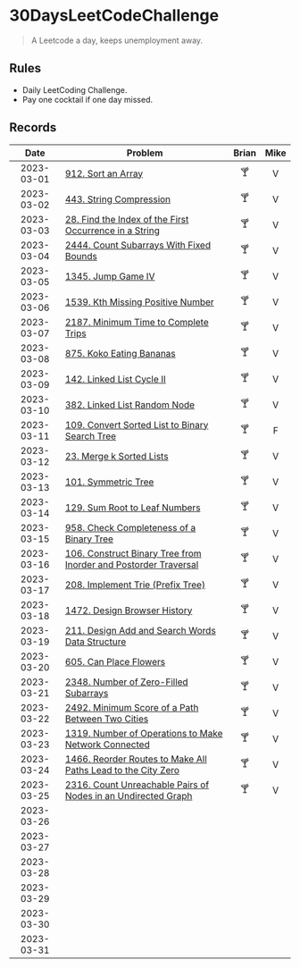 # 30DaysLeetCodeChallenge

> A Leetcode a day, keeps unemployment away.

## Rules

- Daily LeetCoding Challenge.
- Pay one cocktail if one day missed.

## Records

|    Date    | Problem                                                                                                                                                      | Brian | Mike |
|:----------:|--------------------------------------------------------------------------------------------------------------------------------------------------------------|:-----:|:----:|
| 2023-03-01 | [912. Sort an Array](https://leetcode.com/problems/sort-an-array/description/)                                                                               |  🍸   |  V   |
| 2023-03-02 | [443. String Compression](https://leetcode.com/problems/string-compression/)                                                                                 |  🍸   |  V   |
| 2023-03-03 | [28. Find the Index of the First Occurrence in a String](https://leetcode.com/problems/find-the-index-of-the-first-occurrence-in-a-string/)                  |  🍸   |  V   |
| 2023-03-04 | [2444. Count Subarrays With Fixed Bounds](https://leetcode.com/problems/count-subarrays-with-fixed-bounds/)                                                  |  🍸   |  V   |
| 2023-03-05 | [1345. Jump Game IV](https://leetcode.com/problems/jump-game-iv/)                                                                                            |  🍸   |  V   |
| 2023-03-06 | [1539. Kth Missing Positive Number](https://leetcode.com/problems/kth-missing-positive-number)                                                               |  🍸   |  V   |
| 2023-03-07 | [2187. Minimum Time to Complete Trips](https://leetcode.com/problems/minimum-time-to-complete-trips)                                                         |  🍸   |  V   |
| 2023-03-08 | [875. Koko Eating Bananas](https://leetcode.com/problems/koko-eating-bananas/)                                                                               |  🍸   |  V   |
| 2023-03-09 | [142. Linked List Cycle II](https://leetcode.com/problems/linked-list-cycle-ii/)                                                                             |  🍸   |  V   |
| 2023-03-10 | [382. Linked List Random Node](https://leetcode.com/problems/linked-list-random-node/)                                                                       |  🍸   |  V   |
| 2023-03-11 | [109. Convert Sorted List to Binary Search Tree](https://leetcode.com/problems/convert-sorted-list-to-binary-search-tree/)                                   |  🍸   |  F   |
| 2023-03-12 | [23. Merge k Sorted Lists](https://leetcode.com/problems/merge-k-sorted-lists)                                                                               |  🍸   |  V   |
| 2023-03-13 | [101. Symmetric Tree](https://leetcode.com/problems/symmetric-tree/)                                                                                         |  🍸   |  V   |
| 2023-03-14 | [129. Sum Root to Leaf Numbers](https://leetcode.com/problems/sum-root-to-leaf-numbers/)                                                                     |  🍸   |  V   |
| 2023-03-15 | [958. Check Completeness of a Binary Tree](https://leetcode.com/problems/check-completeness-of-a-binary-tree/)                                               |  🍸   |  V   |
| 2023-03-16 | [106. Construct Binary Tree from Inorder and Postorder Traversal](https://leetcode.com/problems/construct-binary-tree-from-inorder-and-postorder-traversal/) |  🍸   |  V   |
| 2023-03-17 | [208. Implement Trie (Prefix Tree)](https://leetcode.com/problems/implement-trie-prefix-tree/)                                                               |  🍸   |  V   |
| 2023-03-18 | [1472. Design Browser History](https://leetcode.com/problems/design-browser-history/)                                                                        |  🍸   |  V   |
| 2023-03-19 | [211. Design Add and Search Words Data Structure](https://leetcode.com/problems/design-add-and-search-words-data-structure)                                  |  🍸   |  V   |
| 2023-03-20 | [605. Can Place Flowers](https://leetcode.com/problems/can-place-flowers/)                                                                                   |  🍸   |  V   |
| 2023-03-21 | [2348. Number of Zero-Filled Subarrays](https://leetcode.com/problems/number-of-zero-filled-subarrays/)                                                      |  🍸   |  V   |
| 2023-03-22 | [2492. Minimum Score of a Path Between Two Cities](https://leetcode.com/problems/minimum-score-of-a-path-between-two-cities/)                                |  🍸   |  V   |
| 2023-03-23 | [1319. Number of Operations to Make Network Connected](https://leetcode.com/problems/number-of-operations-to-make-network-connected/)                        |  🍸   |  V   |
| 2023-03-24 | [1466. Reorder Routes to Make All Paths Lead to the City Zero](https://leetcode.com/problems/reorder-routes-to-make-all-paths-lead-to-the-city-zero/)        |  🍸   |  V   |
| 2023-03-25 | [2316. Count Unreachable Pairs of Nodes in an Undirected Graph](https://leetcode.com/problems/count-unreachable-pairs-of-nodes-in-an-undirected-graph/)      |  🍸   |  V   |
| 2023-03-26 |                                                                                                                                                              |       |      |
| 2023-03-27 |                                                                                                                                                              |       |      |
| 2023-03-28 |                                                                                                                                                              |       |      |
| 2023-03-29 |                                                                                                                                                              |       |      |
| 2023-03-30 |                                                                                                                                                              |       |      |
| 2023-03-31 |                                                                                                                                                              |       |      |
